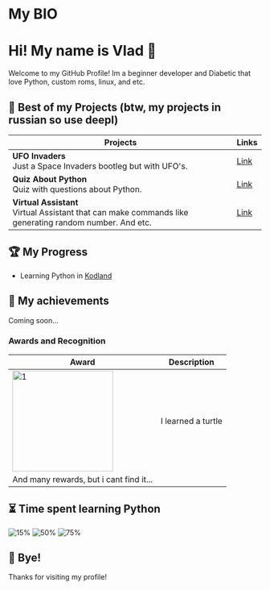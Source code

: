 # My BIO

# Hi! My name is Vlad 👋

Welcome to my GitHub Profile! Im a beginner developer and Diabetic that love Python, custom roms, linux, and etc.

## 📂 Best of my Projects (btw, my projects in russian so use deepl)

| Projects | Links |
|--------|--------|
| **UFO Invaders**<br>Just a Space Invaders bootleg but with UFO's.  | [Link](https://hub.kodland.org/en/project/285410) |
| **Quiz About Python**<br>Quiz with questions about Python. | [Link](https://hub.kodland.org/en/project/259354) |
| **Virtual Assistant**<br>Virtual Assistant that can make commands like generating random number. And etc. | [Link](https://hub.kodland.org/en/project/257059) |

## 🏆 My Progress

- Learning Python in [Kodland](https://www.kodland.org)

## 📜 My achievements

Coming soon...

### Awards and Recognition

| Award | Description |
|------------|-----------|
| <img src="https://i.ibb.co/rwFWSrv/image-3.png" alt="1" width="200"/> | I learned a turtle 
| And many rewards, but i cant find it...

## ⏳ Time spent learning Python

![15%](https://progress-bar.dev/15/?title=LVL1)
![50%](https://progress-bar.dev/50/?title=LVL2)
![75%](https://progress-bar.dev/75/?title=LVL3)

## 👋 Bye!
Thanks for visiting my profile! 
